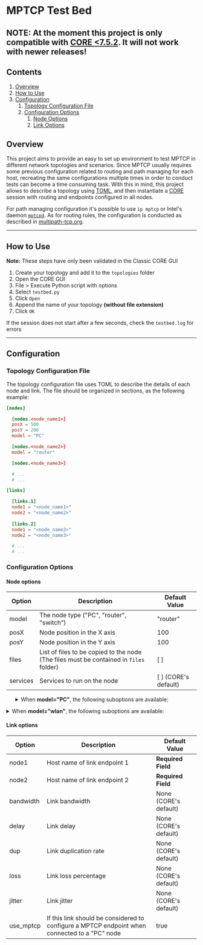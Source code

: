 # MPTCP Test Bed

## NOTE: At the moment this project is only compatible with [CORE <7.5.2](https://github.com/coreemu/core). It will not work with newer releases!    

## Contents
1. [Overview](#overview)
2. [How to Use](#how-to-use)
3. [Configuration](#configuration)
   1. [Topology Configuration File](#topology-configuration-file)
   2. [Configuration Options](#configuration-options)
      1. [Node Options](#node-options)
      2. [Link Options](#link-options)

## Overview
This project aims to provide an easy to set up environment to test MPTCP in different network topologies and scenarios. Since MPTCP usually requires some previous configuration related to routing and path managing for each host, recreating the same configurations multiple times in order to conduct tests can become a time consuming task. With this in mind, this project allows to describe a topology using [TOML](https://github.com/toml-lang/toml), and then instantiate a [CORE](https://github.com/coreemu/core) session with routing and endpoints configured in all nodes. 

For path managing configuration it's possible to use `ip mptcp` or Intel's daemon [`mptcpd`](https://github.com/intel/mptcpd). As for routing rules, the configuration is conducted as described in [multipath-tcp.org](http://multipath-tcp.org/pmwiki.php/Users/ConfigureRouting).

---

## How to Use

**Note:** These steps have only been validated in the Classic CORE GUI

1. Create your topology and add it to the `topologies` folder
2. Open the CORE GUI
3. File > Execute Python script with options
4. Select `testbed.py`
5. Click `Open`
6. Append the name of your topology **(without file extension)** 
7. Click `OK` 

If the session does not start after a few seconds, check the `testbed.log` for errors

---

## Configuration

### Topology Configuration File
The topology configuration file uses TOML to describe the details of each node and link. The file should be organized in sections, as the following example:

```TOML
[nodes]

  [nodes.<node_name1>]
  posX = 500 
  posY = 200
  model = "PC"

  [nodes.<node_name2>]
  model = "router"

  [nodes.<node_name3>]

  # ...
  # ...

[links]

  [links.1]
  node1 = "<node_name1>"
  node2 = "<node_name2>"
  
  [links.2]
  node1 = "<node_name2>"
  node2 = "<node_name3>"

  # ...
  # ...  

```

### Configuration Options

#### Node options

| Option   | Description                                                                            | Default Value        |
|----------|----------------------------------------------------------------------------------------|----------------------|
| model    | The node type ("PC", "router", "switch")                                               | "router"             |
| posX     | Node position in the X axis                                                            | 100                  |
| posY     | Node position in the Y axis                                                            | 100                  |
| files    | List of files to be copied to the node (The files must be contained in `files` folder) | [ ]                  |
| services | Services to run on the node                                                            | [ ] (CORE's default) |


<ul>

<details>
  <summary>When <b>model="PC"</b>, the following suboptions are available:</summary>

  | Option        | Description                                                      | Default Value |
  |---------------|------------------------------------------------------------------|---------------|
  | path\_manager | The path manager to be used in this node ("ip\_mptcp", "mptcpd") | "ip\_mptcp"   |

  <ul>

  <summary>When <b>path_manager="mptcpd"</b>, the following suboptions are available:</summary>

  | Option             | Description                                                                                                                    | Default Value           |
  |--------------------|--------------------------------------------------------------------------------------------------------------------------------|-------------------------|
  | add\_flags         | Flags for announced adresses                                                                                                   | "subflow,signal"        |
  | notify\_flags      | Address notification flags                                                                                                     | "existing"              |
  | load\_plugins      | Plugins to load                                                                                                                | " " (Loads all plugins" |
  | plugins\_conf\_dir | Plugins configuration path (Specific flag for this [`mptcpd version`](https://github.com/dulive/mptcpd/tree/patched_version))  | Default config path     |

  For more information about these flags see [`mptcpd` documentation](https://github.com/intel/mptcpd)
  </details>

  </ul>

</details>

<details>
  <summary>When <b>model="wlan"</b>, the following suboptions are available:</summary>

  | Option    | Description           | Default Value         |
  |-----------|-----------------------|-----------------------|
  | range     | Wlan range            | None (CORE's default) |
  | bandwidth | Wlan bandwidth        | None (CORE's default) |
  | delay     | Wlan delay            | None (CORE's default) |
  | jitter    | Wlan jitter           | None (CORE's default) |
  | error     | Wlan error percentage | None (CORE's default) |
</details>

</ul>

#### Link options

| Option           | Description                                                                                                          | Default Value         |
|------------------|----------------------------------------------------------------------------------------------------------------------|-----------------------|
| node1            | Host name of link endpoint 1                                                                                         | **Required Field**    |    
| node2            | Host name of link endpoint 2                                                                                         | **Required Field**    |
| bandwidth        | Link bandwidth                                                                                                       | None (CORE's default) |
| delay            | Link delay                                                                                                           | None (CORE's default) |
| dup              | Link duplication rate                                                                                                | None (CORE's default) |
| loss             | Link loss percentage                                                                                                 | None (CORE's default) |
| jitter           | Link jitter                                                                                                          | None (CORE's default) |
| use\_mptcp       | If this link should be considered to configure a MPTCP endpoint when connected to a "PC" node                        | true                  |
